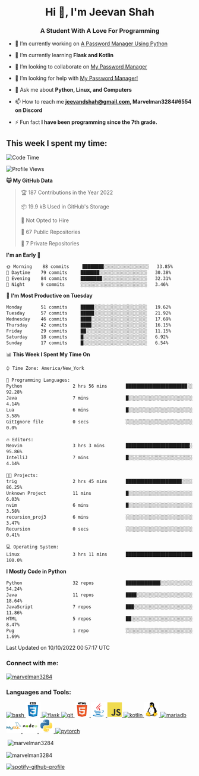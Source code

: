 <h1 align="center">Hi 👋, I'm Jeevan Shah</h1>
<h3 align="center">A Student With A Love For Programming</h3>

- 🔭 I’m currently working on [A Password Manager Using Python](https://github.com/marvelman3284/Python-Password-Manager)

- 🌱 I’m currently learning **Flask and Kotlin**

- 👯 I’m looking to collaborate on [My Password Manager](https://github.com/marvelman3284/Python-Password-Manager)

- 🤝 I’m looking for help with [My Password Manager!](https://github.com/marvelman3284/Python-Password-Manager)

- 💬 Ask me about **Python, Linux, and Computers**

- 📫 How to reach me **jeevandshah@gmail.com, Marvelman3284#6554 on Discord**

- ⚡ Fun fact **I have been programming since the 7th grade.**

## This week I spent my time:

<!--START_SECTION:waka-->
![Code Time](http://img.shields.io/badge/Code%20Time-260%20hrs%208%20mins-blue)

![Profile Views](http://img.shields.io/badge/Profile%20Views-0-blue)

**🐱 My GitHub Data** 

> 🏆 187 Contributions in the Year 2022
 > 
> 📦 19.9 kB Used in GitHub's Storage 
 > 
> 🚫 Not Opted to Hire
 > 
> 📜 67 Public Repositories 
 > 
> 🔑 7 Private Repositories  
 > 
**I'm an Early 🐤** 

```text
🌞 Morning    88 commits     ████████░░░░░░░░░░░░░░░░░   33.85% 
🌆 Daytime    79 commits     ███████░░░░░░░░░░░░░░░░░░   30.38% 
🌃 Evening    84 commits     ████████░░░░░░░░░░░░░░░░░   32.31% 
🌙 Night      9 commits      ░░░░░░░░░░░░░░░░░░░░░░░░░   3.46%

```
📅 **I'm Most Productive on Tuesday** 

```text
Monday       51 commits     █████░░░░░░░░░░░░░░░░░░░░   19.62% 
Tuesday      57 commits     █████░░░░░░░░░░░░░░░░░░░░   21.92% 
Wednesday    46 commits     ████░░░░░░░░░░░░░░░░░░░░░   17.69% 
Thursday     42 commits     ████░░░░░░░░░░░░░░░░░░░░░   16.15% 
Friday       29 commits     ██░░░░░░░░░░░░░░░░░░░░░░░   11.15% 
Saturday     18 commits     █░░░░░░░░░░░░░░░░░░░░░░░░   6.92% 
Sunday       17 commits     █░░░░░░░░░░░░░░░░░░░░░░░░   6.54%

```


📊 **This Week I Spent My Time On** 

```text
⌚︎ Time Zone: America/New_York

💬 Programming Languages: 
Python                   2 hrs 56 mins       ███████████████████████░░   92.28% 
Java                     7 mins              █░░░░░░░░░░░░░░░░░░░░░░░░   4.14% 
Lua                      6 mins              █░░░░░░░░░░░░░░░░░░░░░░░░   3.58% 
GitIgnore file           0 secs              ░░░░░░░░░░░░░░░░░░░░░░░░░   0.0%

🔥 Editors: 
Neovim                   3 hrs 3 mins        ████████████████████████░   95.86% 
IntelliJ                 7 mins              █░░░░░░░░░░░░░░░░░░░░░░░░   4.14%

🐱‍💻 Projects: 
trig                     2 hrs 45 mins       █████████████████████░░░░   86.25% 
Unknown Project          11 mins             █░░░░░░░░░░░░░░░░░░░░░░░░   6.03% 
nvim                     6 mins              █░░░░░░░░░░░░░░░░░░░░░░░░   3.58% 
recursion_proj3          6 mins              ░░░░░░░░░░░░░░░░░░░░░░░░░   3.47% 
Recursion                0 secs              ░░░░░░░░░░░░░░░░░░░░░░░░░   0.41%

💻 Operating System: 
Linux                    3 hrs 11 mins       █████████████████████████   100.0%

```

**I Mostly Code in Python** 

```text
Python                   32 repos            █████████████░░░░░░░░░░░░   54.24% 
Java                     11 repos            ████░░░░░░░░░░░░░░░░░░░░░   18.64% 
JavaScript               7 repos             ███░░░░░░░░░░░░░░░░░░░░░░   11.86% 
HTML                     5 repos             ██░░░░░░░░░░░░░░░░░░░░░░░   8.47% 
Pug                      1 repo              ░░░░░░░░░░░░░░░░░░░░░░░░░   1.69%

```



 Last Updated on 10/10/2022 00:57:17 UTC
<!--END_SECTION:waka-->

<h3 align="left">Connect with me:</h3>
<p align="left">
<a href="https://twitter.com/marvelman3284" target="blank"><img align="center" src="https://cdn.jsdelivr.net/npm/simple-icons@3.0.1/icons/twitter.svg" alt="marvelman3284" height="30" width="40" /></a>
</p>

<h3 align="left">Languages and Tools:</h3>
<p align="left"> <a href="https://www.gnu.org/software/bash/" target="_blank"> <img src="https://www.vectorlogo.zone/logos/gnu_bash/gnu_bash-icon.svg" alt="bash" width="40" height="40"/> </a> <a href="https://www.w3schools.com/css/" target="_blank"> <img src="https://raw.githubusercontent.com/devicons/devicon/master/icons/css3/css3-original-wordmark.svg" alt="css3" width="40" height="40"/> </a> <a href="https://flask.palletsprojects.com/" target="_blank"> <img src="https://www.vectorlogo.zone/logos/pocoo_flask/pocoo_flask-icon.svg" alt="flask" width="40" height="40"/> </a> <a href="https://git-scm.com/" target="_blank"> <img src="https://www.vectorlogo.zone/logos/git-scm/git-scm-icon.svg" alt="git" width="40" height="40"/> </a> <a href="https://www.w3.org/html/" target="_blank"> <img src="https://raw.githubusercontent.com/devicons/devicon/master/icons/html5/html5-original-wordmark.svg" alt="html5" width="40" height="40"/> </a> <a href="https://www.java.com" target="_blank"> <img src="https://raw.githubusercontent.com/devicons/devicon/master/icons/java/java-original.svg" alt="java" width="40" height="40"/> </a> <a href="https://developer.mozilla.org/en-US/docs/Web/JavaScript" target="_blank"> <img src="https://raw.githubusercontent.com/devicons/devicon/master/icons/javascript/javascript-original.svg" alt="javascript" width="40" height="40"/> </a> <a href="https://kotlinlang.org" target="_blank"> <img src="https://www.vectorlogo.zone/logos/kotlinlang/kotlinlang-icon.svg" alt="kotlin" width="40" height="40"/> </a> <a href="https://www.linux.org/" target="_blank"> <img src="https://raw.githubusercontent.com/devicons/devicon/master/icons/linux/linux-original.svg" alt="linux" width="40" height="40"/> </a> <a href="https://mariadb.org/" target="_blank"> <img src="https://www.vectorlogo.zone/logos/mariadb/mariadb-icon.svg" alt="mariadb" width="40" height="40"/> </a> <a href="https://www.mysql.com/" target="_blank"> <img src="https://raw.githubusercontent.com/devicons/devicon/master/icons/mysql/mysql-original-wordmark.svg" alt="mysql" width="40" height="40"/> </a> <a href="https://nodejs.org" target="_blank"> <img src="https://raw.githubusercontent.com/devicons/devicon/master/icons/nodejs/nodejs-original-wordmark.svg" alt="nodejs" width="40" height="40"/> </a> <a href="https://www.python.org" target="_blank"> <img src="https://raw.githubusercontent.com/devicons/devicon/master/icons/python/python-original.svg" alt="python" width="40" height="40"/> </a> <a href="https://pytorch.org/" target="_blank"> <img src="https://www.vectorlogo.zone/logos/pytorch/pytorch-icon.svg" alt="pytorch" width="40" height="40"/> </a> </p>


<p>&nbsp;<img align="center" src="https://github-readme-stats.vercel.app/api?username=marvelman3284&show_icons=true&locale=en&theme=blue-green" alt="marvelman3284" /></p>

<p><img align="center" src="https://github-readme-streak-stats.herokuapp.com/?user=marvelman3284&theme=blue-green" alt="marvelman3284" /></p>


[![spotify-github-profile](https://spotify-github-profile.vercel.app/api/view?uid=lp0lvf5zzesrwq2hdzmfnkjsq&cover_image=true&theme=default)](https://github.com/kittinan/spotify-github-profile)
